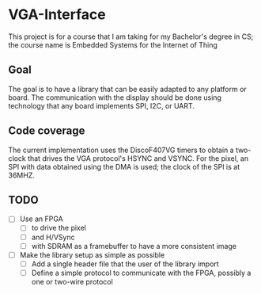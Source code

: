 # VGA-Interface
This project is for a course that I am taking for my Bachelor's degree in CS; the course name is Embedded Systems for the Internet of Thing
## Goal
The goal is to have a library that can be easily adapted to any platform or board. The communication with the display should be done using technology that any board implements SPI, I2C, or UART.
## Code coverage
The current implementation uses the DiscoF407VG timers to obtain a two-clock that drives the VGA protocol's HSYNC and VSYNC.
For the pixel, an SPI with data obtained using the DMA is used; the clock of the SPI is at 36MHZ.
## TODO
- [ ] Use an FPGA
  - [ ] to drive the pixel
  - [ ] and H/VSync
  - [ ] with SDRAM as a framebuffer to have a more consistent image
- [ ] Make the library setup as simple as possible
  - [ ] Add a single header file that the user of the library import
  - [ ] Define a simple protocol to communicate with the FPGA, possibly a one or two-wire protocol
